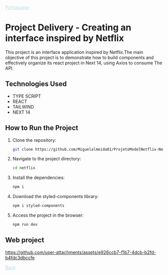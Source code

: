 

<a href="Readme-pt.md" style="color:#B0E0E6;">Portuguese</a>

# Project Delivery - Creating an interface inspired by Netflix

This project is an interface application inspired by Netflix.The main objective of this project is to demonstrate how to build components and effectively organize its react project in Next 14, using Axios to consume 
The API.

## Technologies Used 

- TYPE SCRIPT
- REACT
- TAILWIND
- NEXT 14

## How to Run the Project 

1. Clone the repository: 

   ```bash 
   git clone https://github.com/Miguelalmeida01/ProjetoModelNetflix-Next-React.git
   ``` 
2. Navigate to the project directory: 

   ```bash 
   cd netflix
   ``` 

3. Install the dependencies: 

   ```bash 
   npm i 
   ``` 

4. Download the styled-components library: 

   ```bash 
   npm i styled-components 
   ``` 


5. Access the project in the browser: 

   ```bash
   npm run dev 
   ``` 
   

 ## Web project 
 



https://github.com/user-attachments/assets/e926ccb7-f1b7-4dcb-b2fd-b4fdc3dbccfe





 
<a href="https://github.com/Miguelalmeida01/ProjetoModelNetflix-Next?tab=readme-ov-file#project-delivery---creating-an-interface-inspired-by-netflix" style="color:#B0E0E6;" >
Back</a> 
